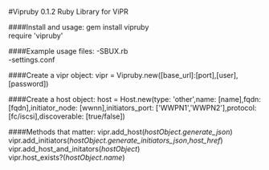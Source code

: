 #Vipruby 0.1.2
Ruby Library for ViPR  

####Install and usage:
gem install vipruby  
require 'vipruby'  


####Example usage files:
-SBUX.rb  
-settings.conf  


####Create a vipr object:
    vipr = Vipruby.new([base_url]:[port],[user],[password])

####Create a host object:
	host = Host.new(type: 'other',name: [name],fqdn: [fqdn],initiator_node: [wwnn],initiators_port: ['WWPN1','WWPN2'],protocol: [fc/iscsi],discoverable: [true/false])

####Methods that matter:
vipr.add_host(*hostObject.generate_json*)  
vipr.add_initiators(*hostObject.generate_initiators_json*,*host_href*)  
vipr.add_host_and_initators(*hostObject*)  
vipr.host_exists?(*hostObject.name*)  